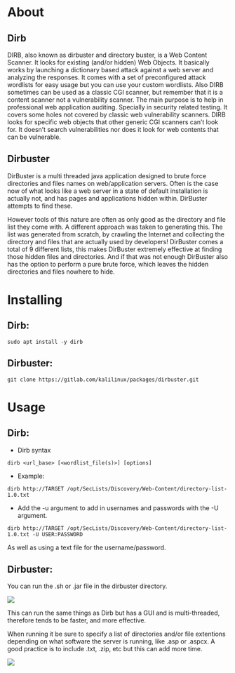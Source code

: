 # About
## Dirb
DIRB, also known as dirbuster and directory buster, is a Web Content Scanner. It looks for existing (and/or hidden) Web Objects. It basically works by launching a dictionary based attack against a web server and analyzing the responses. It comes with a set of preconfigured attack wordlists for easy usage but you can use your custom wordlists. Also DIRB sometimes can be used as a classic CGI scanner, but remember that it is a content scanner not a vulnerability scanner. The main purpose is to help in professional web application auditing. Specially in security related testing. It covers some holes not covered by classic web vulnerability scanners. DIRB looks for specific web objects that other generic CGI scanners can’t look for. It doesn’t search vulnerabilities nor does it look for web contents that can be vulnerable.
## Dirbuster
DirBuster is a multi threaded java application designed to brute force directories and files names on web/application servers. Often is the case now of what looks like a web server in a state of default installation is actually not, and has pages and applications hidden within. DirBuster attempts to find these.

However tools of this nature are often as only good as the directory and file list they come with. A different approach was taken to generating this. The list was generated from scratch, by crawling the Internet and collecting the directory and files that are actually used by developers! DirBuster comes a total of 9 different lists, this makes DirBuster extremely effective at finding those hidden files and directories. And if that was not enough DirBuster also has the option to perform a pure brute force, which leaves the hidden directories and files nowhere to hide.
# Installing
## Dirb:
```
sudo apt install -y dirb
```

## Dirbuster:
```
git clone https://gitlab.com/kalilinux/packages/dirbuster.git
```
# Usage
## Dirb:
- Dirb syntax
```
dirb <url_base> [<wordlist_file(s)>] [options]
```

- Example: 
```
dirb http://TARGET /opt/SecLists/Discovery/Web-Content/directory-list-1.0.txt
```

- Add the -u argument to add in usernames and passwords with the -U argument.
```
dirb http://TARGET /opt/SecLists/Discovery/Web-Content/directory-list-1.0.txt -U USER:PASSWORD
```

As well as using a text file for the username/password.
## Dirbuster:
You can run the .sh or .jar file in the dirbuster directory.

![](https://cybersec.th4ntis.com/~gitbook/image?url=https%3A%2F%2F667808901-files.gitbook.io%2F%7E%2Ffiles%2Fv0%2Fb%2Fgitbook-x-prod.appspot.com%2Fo%2Fspaces%252FTdW22AGCceN8oUXfdlKI%252Fuploads%252FVcczzBVzNhkw32qIGAqx%252Fimage.png%3Falt%3Dmedia%26token%3D5097b3a6-f515-49e2-bcaa-38aeb93b2397&width=768&dpr=4&quality=100&sign=7dbd8fd5&sv=2)

This can run the same things as Dirb but has a GUI and is multi-threaded, therefore tends to be faster, and more effective.

When running it be sure to specify a list of directories and/or file extentions depending on what software the server is running, like .asp or .aspcx. A good practice is to include .txt, .zip, etc but this can add more time.

![](https://cybersec.th4ntis.com/~gitbook/image?url=https%3A%2F%2F667808901-files.gitbook.io%2F%7E%2Ffiles%2Fv0%2Fb%2Fgitbook-x-prod.appspot.com%2Fo%2Fspaces%252FTdW22AGCceN8oUXfdlKI%252Fuploads%252FHapXQBGb2PPTXlLsCqfx%252Fimage.png%3Falt%3Dmedia%26token%3D245df162-93b6-4798-a3b0-1ab0d1bccbac&width=768&dpr=4&quality=100&sign=bc04e2d5&sv=2)